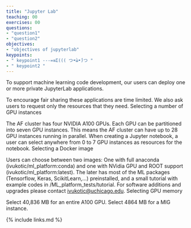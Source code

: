 ```yaml
---
title: "Jupyter Lab"
teaching: 00
exercises: 00
questions:
- "question1"
- "question2"
objectives:
- "objectives of jupyterlab"
keypoints:
- " keypoint1 ---=≡Σ((( つ•̀ω•́)つ "
- " keypoint2 "
---
```


To support machine learning code development, our users can deploy one or more private JupyterLab applications.

To encourage fair sharing these applications are time limited. We also ask users to request only the resources that they need.
Selecting a number of GPU instances

The AF cluster has four NVIDIA A100 GPUs. Each GPU can be partitioned into seven GPU instances. This means the AF cluster can have up to 28 GPU instances running in parallel. When creating a Jupyter notebook, a user can select anywhere from 0 to 7 GPU instances as resources for the notebook.
Selecting a Docker image

Users can choose between two images: One with full anaconda (ivukotic/ml_platform:conda) and one with NVidia GPU and ROOT support (ivukotic/ml_platform:latest). The later has most of the ML packages (Tensorflow, Keras, ScikitLearn,...) preinstalled, and a small tutorial with example codes in /ML_platform_tests/tutorial. For software additions and upgrades please contact ivukotic@uchicago.edu.
Selecting GPU memory

Select 40,836 MB for an entire A100 GPU. Select 4864 MB for a MIG instance.

{% include links.md %}

